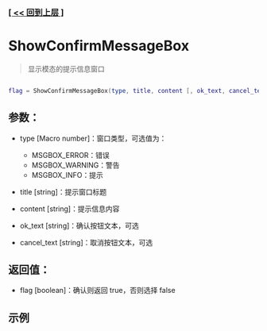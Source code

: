 ### [[ << 回到上层 ]](index.md)

# ShowConfirmMessageBox

> 显示模态的提示信息窗口

```lua

flag = ShowConfirmMessageBox(type, title, content [, ok_text, cancel_text])

```

## 参数：

+ type [Macro number]：窗口类型，可选值为：

    + MSGBOX_ERROR：错误
    + MSGBOX_WARNING：警告
    + MSGBOX_INFO：提示

+ title [string]：提示窗口标题
+ content [string]：提示信息内容
+ ok_text [string]：确认按钮文本，可选
+ cancel_text [string]：取消按钮文本，可选

## 返回值：

+ flag [boolean]：确认则返回 true，否则选择 false

## 示例

```lua

```